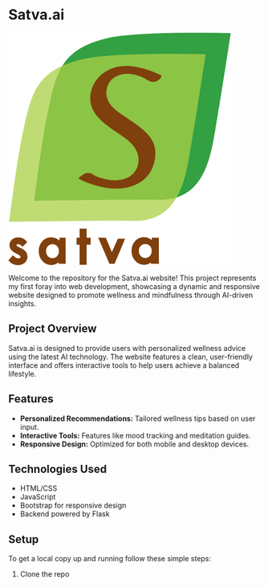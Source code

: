 # Satva.ai
![logo](satva-svg.svg)

Welcome to the repository for the Satva.ai website! This project represents my first foray into web development, showcasing a dynamic and responsive website designed to promote wellness and mindfulness through AI-driven insights.

## Project Overview

Satva.ai is designed to provide users with personalized wellness advice using the latest AI technology. The website features a clean, user-friendly interface and offers interactive tools to help users achieve a balanced lifestyle.

## Features

- **Personalized Recommendations:** Tailored wellness tips based on user input.
- **Interactive Tools:** Features like mood tracking and meditation guides.
- **Responsive Design:** Optimized for both mobile and desktop devices.

## Technologies Used

- HTML/CSS
- JavaScript
- Bootstrap for responsive design
- Backend powered by Flask

## Setup

To get a local copy up and running follow these simple steps:

1. Clone the repo
